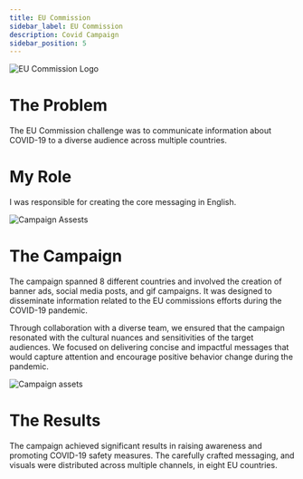 ```yaml
---
title: EU Commission 
sidebar_label: EU Commission 
description: Covid Campaign
sidebar_position: 5
---
```


![EU Commission Logo](/img/eu.png)

# The Problem

The EU Commission challenge was to communicate information about COVID-19 to a diverse audience across multiple countries.

# My Role

I was responsible for creating the core messaging in English.

![Campaign Assests](/img/eu2.png)

# The Campaign

The campaign spanned 8 different countries and involved the creation of banner ads, social media posts, and gif campaigns. It was designed to disseminate information related to the EU commissions efforts during the COVID-19 pandemic.

Through collaboration with a diverse team, we ensured that the campaign resonated with the cultural nuances and sensitivities of the target audiences. We focused on delivering concise and impactful messages that would capture attention and encourage positive behavior change during the pandemic.

![Campaign assets](/img/eu1.png)

# The Results

The campaign achieved significant results in raising awareness and promoting COVID-19 safety measures. The carefully crafted messaging, and visuals were distributed across multiple channels, in eight EU countries.

